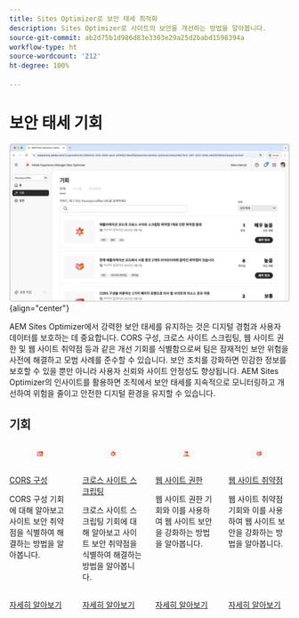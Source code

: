 ```yaml
---
title: Sites Optimizer로 보안 태세 최적화
description: Sites Optimizer로 사이트의 보안을 개선하는 방법을 알아봅니다.
source-git-commit: ab2d75b1d986d83e3303e29a25d2babd1598394a
workflow-type: ht
source-wordcount: '212'
ht-degree: 100%

---
```



# 보안 태세 기회

![보안 태세 기회](./assets/security-posture/hero.png){align="center"}

AEM Sites Optimizer에서 강력한 보안 태세를 유지하는 것은 디지털 경험과 사용자 데이터를 보호하는 데 중요합니다. CORS 구성, 크로스 사이트 스크립팅, 웹 사이트 권한 및 웹 사이트 취약점 등과 같은 개선 기회를 식별함으로써 팀은 잠재적인 보안 위험을 사전에 해결하고 모범 사례를 준수할 수 있습니다. 보안 조치를 강화하면 민감한 정보를 보호할 수 있을 뿐만 아니라 사용자 신뢰와 사이트 안정성도 향상됩니다. AEM Sites Optimizer의 인사이트를 활용하면 조직에서 보안 태세를 지속적으로 모니터링하고 개선하여 위험을 줄이고 안전한 디지털 환경을 유지할 수 있습니다.

## 기회


<!-- CARDS

* ../documentation/opportunities/cors-configuration.md
  {title=CORS configuration}
  {image=../assets/common/card-code.png}
* ../documentation/opportunities/cross-site-scripting.md
  {title=Cross-site scripting}
  {image=../assets/common/card-gear.png}
* ../documentation/opportunities/website-permissions.md  
  {title=Website permissions}
  {image=../assets/common/card-people.png}
* ../documentation/opportunities//website-vulnerabilities.md
  {title=Website vulnerabilities}
  {image=../assets/common/card-puzzle.png}

-->
<!-- START CARDS HTML - DO NOT MODIFY BY HAND -->
<div class="columns">
    <div class="column is-half-tablet is-half-desktop is-one-third-widescreen" aria-label="CORS configuration">
        <div class="card" style="height: 100%; display: flex; flex-direction: column; height: 100%;">
            <div class="card-image">
                <figure class="image x-is-16by9">
                    <a href="../documentation/opportunities/cors-configuration.md" title="CORS 구성" target="_blank" rel="referrer">
                        <img class="is-bordered-r-small" src="../assets/common/card-code.png" alt="CORS 구성"
                             style="width: 100%; aspect-ratio: 16 / 9; object-fit: cover; overflow: hidden; display: block; margin: auto;">
                    </a>
                </figure>
            </div>
            <div class="card-content is-padded-small" style="display: flex; flex-direction: column; flex-grow: 1; justify-content: space-between;">
                <div class="top-card-content">
                    <p class="headline is-size-6 has-text-weight-bold">
                        <a href="../documentation/opportunities/cors-configuration.md" target="_blank" rel="referrer" title="CORS 구성">CORS 구성</a>
                    </p>
                    <p class="is-size-6">CORS 구성 기회에 대해 알아보고 사이트 보안 취약점을 식별하여 해결하는 방법을 알아봅니다.</p>
                </div>
                <a href="../documentation/opportunities/cors-configuration.md" target="_blank" rel="referrer" class="spectrum-Button spectrum-Button--outline spectrum-Button--primary spectrum-Button--sizeM" style="align-self: flex-start; margin-top: 1rem;">
                    <span class="spectrum-Button-label has-no-wrap has-text-weight-bold">자세히 알아보기</span>
                </a>
            </div>
        </div>
    </div>
    <div class="column is-half-tablet is-half-desktop is-one-third-widescreen" aria-label="Cross-site scripting">
        <div class="card" style="height: 100%; display: flex; flex-direction: column; height: 100%;">
            <div class="card-image">
                <figure class="image x-is-16by9">
                    <a href="../documentation/opportunities/cross-site-scripting.md" title="크로스 사이트 스크립팅" target="_blank" rel="referrer">
                        <img class="is-bordered-r-small" src="../assets/common/card-gear.png" alt="크로스 사이트 스크립팅"
                             style="width: 100%; aspect-ratio: 16 / 9; object-fit: cover; overflow: hidden; display: block; margin: auto;">
                    </a>
                </figure>
            </div>
            <div class="card-content is-padded-small" style="display: flex; flex-direction: column; flex-grow: 1; justify-content: space-between;">
                <div class="top-card-content">
                    <p class="headline is-size-6 has-text-weight-bold">
                        <a href="../documentation/opportunities/cross-site-scripting.md" target="_blank" rel="referrer" title="크로스 사이트 스크립팅">크로스 사이트 스크립팅</a>
                    </p>
                    <p class="is-size-6">크로스 사이트 스크립팅 기회에 대해 알아보고 사이트 보안 취약점을 식별하여 해결하는 방법을 알아봅니다.</p>
                </div>
                <a href="../documentation/opportunities/cross-site-scripting.md" target="_blank" rel="referrer" class="spectrum-Button spectrum-Button--outline spectrum-Button--primary spectrum-Button--sizeM" style="align-self: flex-start; margin-top: 1rem;">
                    <span class="spectrum-Button-label has-no-wrap has-text-weight-bold">자세히 알아보기</span>
                </a>
            </div>
        </div>
    </div>
    <div class="column is-half-tablet is-half-desktop is-one-third-widescreen" aria-label="Website permissions">
        <div class="card" style="height: 100%; display: flex; flex-direction: column; height: 100%;">
            <div class="card-image">
                <figure class="image x-is-16by9">
                    <a href="../documentation/opportunities/website-permissions.md" title="웹 사이트 권한" target="_blank" rel="referrer">
                        <img class="is-bordered-r-small" src="../assets/common/card-people.png" alt="웹 사이트 권한"
                             style="width: 100%; aspect-ratio: 16 / 9; object-fit: cover; overflow: hidden; display: block; margin: auto;">
                    </a>
                </figure>
            </div>
            <div class="card-content is-padded-small" style="display: flex; flex-direction: column; flex-grow: 1; justify-content: space-between;">
                <div class="top-card-content">
                    <p class="headline is-size-6 has-text-weight-bold">
                        <a href="../documentation/opportunities/website-permissions.md" target="_blank" rel="referrer" title="웹 사이트 권한">웹 사이트 권한</a>
                    </p>
                    <p class="is-size-6">웹 사이트 권한 기회와 이를 사용하여 웹 사이트 보안을 강화하는 방법을 알아봅니다.</p>
                </div>
                <a href="../documentation/opportunities/website-permissions.md" target="_blank" rel="referrer" class="spectrum-Button spectrum-Button--outline spectrum-Button--primary spectrum-Button--sizeM" style="align-self: flex-start; margin-top: 1rem;">
                    <span class="spectrum-Button-label has-no-wrap has-text-weight-bold">자세히 알아보기</span>
                </a>
            </div>
        </div>
    </div>
    <div class="column is-half-tablet is-half-desktop is-one-third-widescreen" aria-label="Website vulnerabilities">
        <div class="card" style="height: 100%; display: flex; flex-direction: column; height: 100%;">
            <div class="card-image">
                <figure class="image x-is-16by9">
                    <a href="../documentation/opportunities//website-vulnerabilities.md" title="웹 사이트 취약점" target="_blank" rel="referrer">
                        <img class="is-bordered-r-small" src="../assets/common/card-puzzle.png" alt="웹 사이트 취약점"
                             style="width: 100%; aspect-ratio: 16 / 9; object-fit: cover; overflow: hidden; display: block; margin: auto;">
                    </a>
                </figure>
            </div>
            <div class="card-content is-padded-small" style="display: flex; flex-direction: column; flex-grow: 1; justify-content: space-between;">
                <div class="top-card-content">
                    <p class="headline is-size-6 has-text-weight-bold">
                        <a href="../documentation/opportunities//website-vulnerabilities.md" target="_blank" rel="referrer" title="웹 사이트 취약점">웹 사이트 취약점</a>
                    </p>
                    <p class="is-size-6">웹 사이트 취약점 기회와 이를 사용하여 웹 사이트 보안을 강화하는 방법을 알아봅니다.</p>
                </div>
                <a href="../documentation/opportunities//website-vulnerabilities.md" target="_blank" rel="referrer" class="spectrum-Button spectrum-Button--outline spectrum-Button--primary spectrum-Button--sizeM" style="align-self: flex-start; margin-top: 1rem;">
                    <span class="spectrum-Button-label has-no-wrap has-text-weight-bold">자세히 알아보기</span>
                </a>
            </div>
        </div>
    </div>
</div>
<!-- END CARDS HTML - DO NOT MODIFY BY HAND -->


